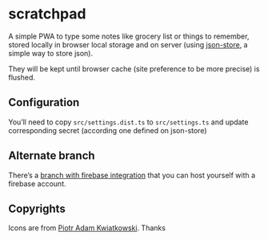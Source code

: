 # scratchpad

A simple PWA to type some notes like grocery list or things to remember, stored locally in browser local storage and on server (using [json-store](https://github.com/paulgreg/json-store), a simple way to store json).

They will be kept until browser cache (site preference to be more precise) is flushed.

## Configuration

You’ll need to copy `src/settings.dist.ts` to `src/settings.ts` and update corresponding secret (according one defined on json-store)

## Alternate branch

There’s a [branch with firebase integration](https://github.com/paulgreg/scratchpad/tree/with-firebase) that you can host yourself with a firebase account.

## Copyrights

Icons are from [Piotr Adam Kwiatkowski](http://ikons.piotrkwiatkowski.co.uk/). Thanks
